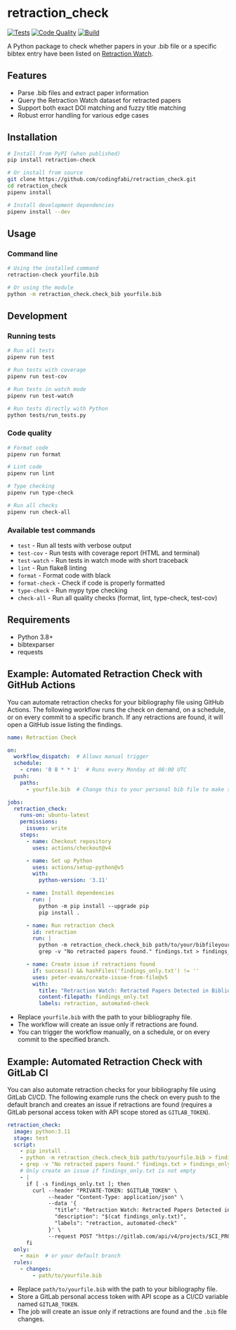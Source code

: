 # retraction_check

[![Tests](https://github.com/codingfabi/retraction_check/workflows/Tests/badge.svg)](https://github.com/codingfabi/retraction_check/actions/workflows/test.yml)
[![Code Quality](https://github.com/codingfabi/retraction_check/workflows/Code%20Quality/badge.svg)](https://github.com/codingfabi/retraction_check/actions/workflows/code-quality.yml)
[![Build](https://github.com/codingfabi/retraction_check/workflows/Build%20and%20Package/badge.svg)](https://github.com/codingfabi/retraction_check/actions/workflows/build.yml)

A Python package to check whether papers in your .bib file or a specific bibtex entry have been listed on [Retraction Watch](https://retractionwatch.com/).

## Features
- Parse .bib files and extract paper information
- Query the Retraction Watch dataset for retracted papers
- Support both exact DOI matching and fuzzy title matching
- Robust error handling for various edge cases

## Installation

```bash
# Install from PyPI (when published)
pip install retraction-check

# Or install from source
git clone https://github.com/codingfabi/retraction_check.git
cd retraction_check
pipenv install

# Install development dependencies
pipenv install --dev
```

## Usage

### Command line
```bash
# Using the installed command
retraction-check yourfile.bib

# Or using the module
python -m retraction_check.check_bib yourfile.bib
```

## Development

### Running tests
```bash
# Run all tests
pipenv run test

# Run tests with coverage
pipenv run test-cov

# Run tests in watch mode
pipenv run test-watch

# Run tests directly with Python
python tests/run_tests.py
```

### Code quality
```bash
# Format code
pipenv run format

# Lint code
pipenv run lint

# Type checking
pipenv run type-check

# Run all checks
pipenv run check-all
```

### Available test commands
- `test` - Run all tests with verbose output
- `test-cov` - Run tests with coverage report (HTML and terminal)
- `test-watch` - Run tests in watch mode with short traceback
- `lint` - Run flake8 linting
- `format` - Format code with black
- `format-check` - Check if code is properly formatted
- `type-check` - Run mypy type checking
- `check-all` - Run all quality checks (format, lint, type-check, test-cov)

## Requirements
- Python 3.8+
- bibtexparser
- requests

## Example: Automated Retraction Check with GitHub Actions

You can automate retraction checks for your bibliography file using GitHub Actions. The following workflow runs the check on demand, on a schedule, or on every commit to a specific branch. If any retractions are found, it will open a GitHub issue listing the findings.

```yaml
name: Retraction Check

on:
  workflow_dispatch:  # Allows manual trigger
  schedule:
    - cron: '0 8 * * 1'  # Runs every Monday at 08:00 UTC
  push:
    paths:
      - yourfile.bib  # Change this to your personal bib file to make sure the workflow runs every time the bibfile changes

jobs:
  retraction_check:
    runs-on: ubuntu-latest
    permissions:
      issues: write
    steps:
      - name: Checkout repository
        uses: actions/checkout@v4

      - name: Set up Python
        uses: actions/setup-python@v5
        with:
          python-version: '3.11'

      - name: Install dependencies
        run: |
          python -m pip install --upgrade pip
          pip install .

      - name: Run retraction check
        id: retraction
        run: |
          python -m retraction_check.check_bib path/to/your/bibfileyourfile.bib > findings.txt
          grep -v "No retracted papers found." findings.txt > findings_only.txt || true

      - name: Create issue if retractions found
        if: success() && hashFiles('findings_only.txt') != ''
        uses: peter-evans/create-issue-from-file@v5
        with:
          title: "Retraction Watch: Retracted Papers Detected in Bibliography"
          content-filepath: findings_only.txt
          labels: retraction, automated-check
```

- Replace `yourfile.bib` with the path to your bibliography file.
- The workflow will create an issue only if retractions are found.
- You can trigger the workflow manually, on a schedule, or on every commit to the specified branch.

## Example: Automated Retraction Check with GitLab CI

You can also automate retraction checks for your bibliography file using GitLab CI/CD. The following example runs the check on every push to the default branch and creates an issue if retractions are found (requires a GitLab personal access token with API scope stored as `GITLAB_TOKEN`).

```yaml
retraction_check:
  image: python:3.11
  stage: test
  script:
    - pip install .
    - python -m retraction_check.check_bib path/to/yourfile.bib > findings.txt
    - grep -v "No retracted papers found." findings.txt > findings_only.txt || true
    # Only create an issue if findings_only.txt is not empty
    - |
      if [ -s findings_only.txt ]; then
        curl --header "PRIVATE-TOKEN: $GITLAB_TOKEN" \
             --header "Content-Type: application/json" \
             --data '{
               "title": "Retraction Watch: Retracted Papers Detected in Bibliography",
               "description": "$(cat findings_only.txt)",
               "labels": "retraction, automated-check"
             }' \
             --request POST "https://gitlab.com/api/v4/projects/$CI_PROJECT_ID/issues"
      fi
  only:
    - main  # or your default branch
  rules:
    - changes:
        - path/to/yourfile.bib
```

- Replace `path/to/yourfile.bib` with the path to your bibliography file.
- Store a GitLab personal access token with API scope as a CI/CD variable named `GITLAB_TOKEN`.
- The job will create an issue only if retractions are found and the `.bib` file changes.
